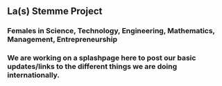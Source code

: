 La(s) Stemme Project
--------------------
### Females in Science, Technology, Engineering, Mathematics, Management, Entrepreneurship 
### We are working on a splashpage here to post our basic updates/links to the different things we are doing internationally.